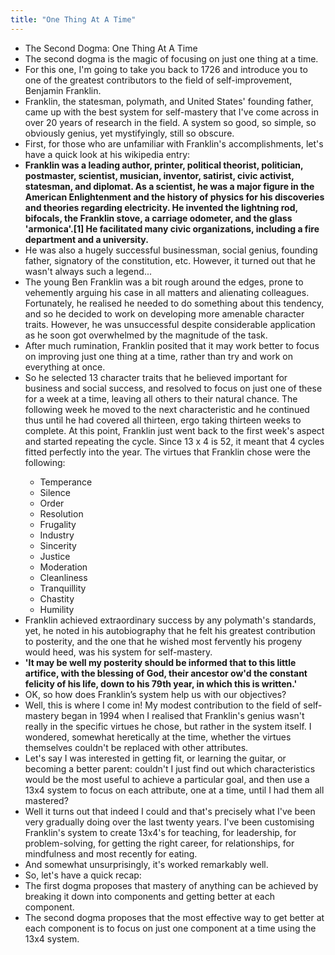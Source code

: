 ```yaml
---
title: "One Thing At A Time"
---
```


- The Second Dogma: One Thing At A Time<span id='G7awkIBEx'/>
- The second dogma is the magic of focusing on just one thing at a time.<span id='Etkf9TXAX'/>
- For this one, I'm going to take you back to 1726 and introduce you to one of the greatest contributors to the field of self-improvement, Benjamin Franklin.<span id='N0GArqkDS'/>
- Franklin, the statesman, polymath, and United States' founding father, came up with the best system for self-mastery that I've come across in over 20 years of research in the field. A system so good, so simple, so obviously genius, yet mystifyingly, still so obscure.<span id='XQ3cm6EBs'/>
- First, for those who are unfamiliar with Franklin's accomplishments, let's have a quick look at his wikipedia entry:<span id='8zwGC2i7B'/>
- __Franklin was a leading author, printer, political theorist, politician, postmaster, scientist, musician, inventor, satirist, civic activist, statesman, and diplomat. As a scientist, he was a major figure in the American Enlightenment and the history of physics for his discoveries and theories regarding electricity. He invented the lightning rod, bifocals, the Franklin stove, a carriage odometer, and the glass 'armonica'.[1] He facilitated many civic organizations, including a fire department and a university.__<span id='oUv3XgJkX'/>
- He was also a hugely successful businessman, social genius, founding father, signatory of the constitution, etc. However, it turned out that he wasn't always such a legend...<span id='c7HR2FsJf'/>
- The young Ben Franklin was a bit rough around the edges, prone to vehemently arguing his case in all matters and alienating colleagues. Fortunately, he realised he needed to do something about this tendency, and so he decided to work on developing more amenable character traits. However, he was unsuccessful despite considerable application as he soon got overwhelmed by the magnitude of the task.<span id='TmlarpMPu'/>
- After much rumination, Franklin posited that it may work better to focus on improving just one thing at a time, rather than try and work on everything at once.<span id='ZOZJKAaiw'/>
- So he selected 13 character traits that he believed important for business and social success, and resolved to focus on just one of these for a week at a time, leaving all others to their natural chance. The following week he moved to the next characteristic and he continued thus until he had covered all thirteen, ergo taking thirteen weeks to complete. At this point, Franklin just went back to the first week's aspect and started repeating the cycle. Since 13 x 4 is 52, it meant that 4 cycles fitted perfectly into the year. The virtues that Franklin chose were the following:<span id='aMcHtI-Sp'/>
    - Temperance<span id='9kvRZ1lEx'/>
    - Silence<span id='rpoDNjorN'/>
    - Order<span id='Br77RyKRi'/>
    - Resolution<span id='RUYOaCf6p'/>
    - Frugality<span id='deNIo2O_b'/>
    - Industry<span id='WdpEmwpSv'/>
    - Sincerity<span id='JbKBDI1t_'/>
    - Justice<span id='3lv4gDamq'/>
    - Moderation<span id='zwxg-iSEC'/>
    - Cleanliness<span id='lx7Dq4nhh'/>
    - Tranquillity<span id='Na0d54M_J'/>
    - Chastity<span id='u7UqUHVIv'/>
    - Humility<span id='LbAYgQLWR'/>
- Franklin achieved extraordinary success by any polymath's standards, yet, he noted in his autobiography that he felt his greatest contribution to posterity, and the one that he wished most fervently his progeny would heed, was his system for self-mastery.<span id='UVoKWAmmr'/>
- __'It may be well my posterity should be informed that to this little artifice, with the blessing of God, their ancestor ow'd the constant felicity of his life, down to his 79th year, in which this is written.'__<span id='vVLGYxgsS'/>
- OK, so how does Franklin’s system help us with our objectives?<span id='4wBBbEO8X'/>
- Well, this is where I come in! My modest contribution to the field of self-mastery began in 1994 when I realised that Franklin's genius wasn't really in the specific virtues he chose, but rather in the system itself. I wondered, somewhat heretically at the time, whether the virtues themselves couldn't be replaced with other attributes.<span id='Tre3S8cdr'/>
- Let's say I was interested in getting fit, or learning the guitar, or becoming a better parent: couldn't I just find out which characteristics would be the most useful to achieve a particular goal, and then use a 13x4 system to focus on each attribute, one at a time, until I had them all mastered?<span id='_uGNDOo23'/>
- Well it turns out that indeed I could and that's precisely what I've been very gradually doing over the last twenty years. I've been customising Franklin's system to create 13x4's for teaching, for leadership, for problem-solving, for getting the right career, for relationships, for mindfulness and most recently for eating.<span id='00gcBqT4H'/>
- And somewhat unsurprisingly, it's worked remarkably well.<span id='1Jjv3qkYS'/>
- So, let's have a quick recap:<span id='rIW7NLNQ7'/>
- The first dogma proposes that mastery of anything can be achieved by breaking it down into components and getting better at each component.<span id='evSgATmYf'/>
- The second dogma proposes that the most effective way to get better at each component is to focus on just one component at a time using the 13x4 system.<span id='g-wOlN00u'/>
